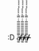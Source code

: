 :D
a̸̸̸̸̸̶̶̷̷̷̷̷̷̫̫̅̅̅̅̅̅̅̅̅̅̇̇̿̀̀̀̀́́́́́́́́́́́́́́́́́́́́́́́́́́́́́́́́́́́́́́́́́́́́́́́́́́́́́́́́́́́́́́́́́́́́́́́́́́́́́́́́́́́́́́́́́́́́́́́́́́́́́́́́́́́́́́́́́́́́́́́́́́́́́́́́́́́́́́́́́́́́́́́́́́́́́́́́́́́́́́́́́́́́́́́́́́́́́́́́́́́́́́́́́́́́́́́́́́́́́́́́́́́́́́́́́́́́́́́́́́́́́́́́́́́́́́́́́́́́́́́́́́́́́́́́́́́́́́́́́́́́́́́́́́́́́́́́́́́́́́́́́́́́́́́́́́́́́́́́́́́́́́́́́́́́́́́́́́́́́́́́́́́́́́́́́́́́́́́́́́́́́́́́́́́́́́́́́́́́́́́́́́́́́́́́́́́́́́́́́́́́́́́́́́́́́́́́́́́́́́́́́́́́́́́́́́́́́́́́́́́́́́́́́́́́̿̿́́́́́̅̅̅̅̅̅́́́́́́́́́́́́́́́́́́́́́́́́́́́́́́́́́́́́́́́́́́́́́́́́́́́́́́́́́́́́́́́́́́́́́́́́́́́́́́́́̅̅̅̅̅̅́́́́́́́́́́́́́́́́́́́́́́́́́́́́́́́́́́́́́́́́́́́́́́́́́́́́́́́́́́́́́́́́́́́́́́́́́́́́́́́́a̸̸̸̸̸̶̶̷̷̷̷̷̷̫̫̅̅̅̅̅̅̅̅̅̅̇̇̿̀̀̀̀́́́́́́́́́́́́́́́́́́́́́́́́́́́́́́́́́́́́́́́́́́́́́́́́́́́́́́́́́́́́́́́́́́́́́́́́́́́́́́́́́́́́́́́́́́́́́́́́́́́́́́́́́́́́́́́́́́́́́́́́́́́́́́́́́́́́́́́́́́́́́́́́́́́́́́́́́́́́́́́́́́́́́́́́́́́́́́́́́́́́́́́́́́́́́́́́́́́́́́́́́́́́́́́́́́́́́́́́́́́́́́́́́́́́́́́́́́́́́́́́́́́́́́́́́́́́́́́́́́́́́́́́́́́́́́́́́́́́́́́́́́́́́́́́́́́́́́́́́́́́́́́́́́́́́́́́́́́́́́́́́́́́́́́́́́́́́́́́́́́́́́́́́́́́́́́́́́́́́́́́́́́́́́́́́́́́́́́́́́́́́́́́́́́́́́́́́́́́́́́́́́́́́́́́́́́́́́́́́́́́́́́́́́́́̿̿́́́́́̅̅̅̅̅̅́́́́́́́́́́́́́́́́́́́́́́́́́́́́́́́́́́́́́́́́́́́́́́́́́́́́́́́́́́́́́́́́́́́́́́́́́́́́́́́́̅̅̅̅̅̅́́́́́́́́́́́́́́́́́́́́́́́́́́́́́́́́́́́́́́́́́́́́́́́́́́́́́́́́́́́́́́́́́́́́́́́́́́́́́́́́a̸̸̸̸̸̶̶̷̷̷̷̷̷̫̫̅̅̅̅̅̅̅̅̅̅̇̇̿̀̀̀̀́́́́́́́́́́́́́́́́́́́́́́́́́́́́́́́́́́́́́́́́́́́́́́́́́́́́́́́́́́́́́́́́́́́́́́́́́́́́́́́́́́́́́́́́́́́́́́́́́́́́́́́́́́́́́́́́́́́́́́́́́́́́́́́́́́́́́́́́́́́́́́́́́́́́́́́́́́́́́́́́́́́́́́́́́́́́́́́́́́́́́́́́́́́́́́́́́́́́́́́́́́́́́́́́́́́́́́́́́́́́́́́́́́́́́́́́́́́́́́́́́́́́́́́́́́́́́́́́́́́́́́́́́́́́́́́́́́́́́́́́́́́́́́́́́́́́́́́́́́́́́́́́́́́́́́́́́́́́́́́́́́́́́́́́́́́́́́́́́́́́́́́́́́́́́́́́́́́́́́́́́́́́́́́́́́́́́́́́́́́́́́́́́́́́́́́́́́́́́́́́́́́́́́́́́́́́́́́́́́́́́́́́́́́́̿̿́́́́́̅̅̅̅̅̅́́́́́́́́́́́́́́́́́́́́́́́́́́́́́́́́́́́́́́́́́́́́́́́́́́́́́́́́́́́́́́́́́́́́́́́́́́́́́́́́̅̅̅̅̅̅́́́́́́́́́́́́́́́́́́́́́́́́́́́́́́́́́́́́́́́́́́́́́́́́́́́́́́́́́́́́́́́́́́́́́́́́́́́́́́́́
